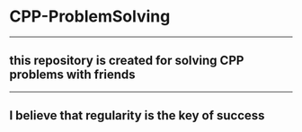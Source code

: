 # CPP-ProblemSolving
---
## this repository is created for solving CPP problems with friends
---

## I believe that regularity is the key of success
